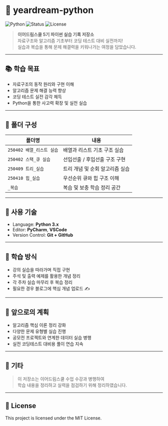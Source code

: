 # 🐍 yeardream-python

![Python](https://img.shields.io/badge/Python-3.x-blue?logo=python&logoColor=white)
![Status](https://img.shields.io/badge/Status-In%20Progress-yellow)
![License](https://img.shields.io/badge/License-MIT-green)

> **이어드림스쿨 5기 파이썬 실습 기록 저장소**  
> 자료구조와 알고리즘 기초부터 코딩 테스트 대비 실전까지!  
> 실습과 복습을 통해 문제 해결력을 키워나가는 여정을 담았습니다.

---

## 📚 학습 목표

- 자료구조의 동작 원리와 구현 이해
- 알고리즘 문제 해결 능력 향상
- 코딩 테스트 실전 감각 체득
- Python을 통한 사고력 확장 및 실전 실습

---

## 📁 폴더 구성

| 폴더명 | 내용 |
|--------|------|
| `250402 배열_리스트 실습` | 배열과 리스트 기초 구조 실습 |
| `250402 스택_큐 실습` | 선입선출 / 후입선출 구조 구현 |
| `250409 트리_실습` | 트리 개념 및 순회 알고리즘 실습 |
| `250410 힙_실습` | 우선순위 큐와 힙 구조 이해 |
| `_복습` | 복습 및 보충 학습 정리 공간 |

---

## 🧰 사용 기술

- Language: **Python 3.x**
- Editor: **PyCharm**, **VSCode**
- Version Control: **Git + GitHub**

---

## 💬 학습 방식

- 강의 실습을 따라가며 직접 구현
- 주석 및 출력 예제를 활용한 개념 정리
- 각 주차 실습 마무리 후 복습 정리
- 필요한 경우 블로그에 핵심 개념 업로드 ✍️

---

## 🌱 앞으로의 계획

- 알고리즘 핵심 이론 정리 강화
- 다양한 문제 유형별 실습 진행
- 공모전 프로젝트와 연계한 데이터 실습 병행
- 실전 코딩테스트 대비용 풀이 연습 지속

---

## 📌 기타

> 이 저장소는 이어드림스쿨 수업 수강과 병행하여  
> 학습 내용을 정리하고 실력을 점검하기 위해 정리하였습니다.  

---

## 📝 License

This project is licensed under the MIT License.

